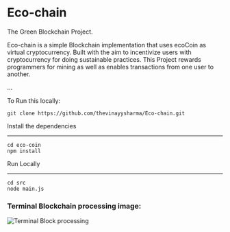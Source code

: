 # Eco-chain
The Green Blockchain Project.

Eco-chain is a simple Blockchain implementation that uses ecoCoin as virtual cryptocurrency.
Built with the aim to incentivize users with cryptocurrency for doing sustainable practices.
This Project rewards programmers for mining as well as enables transactions from one user to another.

...


To Run this locally:
```
git clone https://github.com/thevinayysharma/Eco-chain.git

```
Install the dependencies
<hr/>

```
cd eco-coin
npm install

```
Run Locally
<hr>

```
cd src
node main.js

```

### Terminal Blockchain processing image:

<img src="https://image-dock-uploads-be.s3.ap-south-1.amazonaws.com/image.2021-07-15T09%3A45%3A06.350Z" alt="Terminal Block processing">


